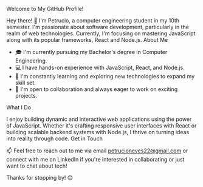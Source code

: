Welcome to My GitHub Profile!

Hey there! 👋 I'm Petrucio, a computer engineering student in my 10th semester. I'm passionate about software development, particularly in the realm of web technologies. Currently, I'm focusing on mastering JavaScript along with its popular frameworks, React and Node.js.
About Me

 - 🎓 I'm currently pursuing my Bachelor's degree in Computer Engineering.
 - 💻 I have hands-on experience with JavaScript, React, and Node.js.
 - 🌱 I'm constantly learning and exploring new technologies to expand my skill set.
 - 🤝 I'm open to collaboration and always eager to work on exciting projects.

What I Do

I enjoy building dynamic and interactive web applications using the power of JavaScript. Whether it's crafting responsive user interfaces with React or building scalable backend systems with Node.js, I thrive on turning ideas into reality through code.
Get in Touch

📫 Feel free to reach out to me via email petrucioneves22@gmail.com or connect with me on LinkedIn if you're interested in collaborating or just want to chat about tech!

Thanks for stopping by! 😊
<!---
petrucioFilho/petrucioFilho is a ✨ special ✨ repository because its `README.md` (this file) appears on your GitHub profile.
You can click the Preview link to take a look at your changes.
--->
